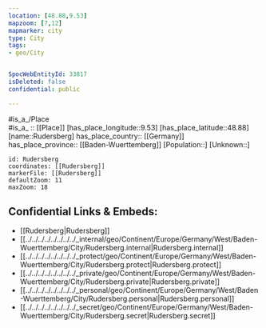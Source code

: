 ```yaml
---
location: [48.88,9.53] 
mapzoom: [7,12] 
mapmarker: city 
type: City
tags:
- geo/City


SpocWebEntityId: 33817
isDeleted: false
confidential: public

---
```

#is_a_/Place  
#is_a_ :: [[Place]] 
[has_place_longitude::9.53] 
[has_place_latitude::48.88] 
[name::Rudersberg] 
has_place_country:: [[Germany]]  
has_place_province:: [[Baden-Wuerttemberg]] 
[Population::] 
[Unknown::] 


```leaflet
id: Rudersberg
coordinates: [[Rudersberg]] 
markerFile: [[Rudersberg]] 
defaultZoom: 11 
maxZoom: 18
```


## Confidential Links & Embeds: 
- [[Rudersberg|Rudersberg]]  
- [[../../../../../../../../_internal/geo/Continent/Europe/Germany/West/Baden-Wuerttemberg/City/Rudersberg.internal|Rudersberg.internal]] 
- [[../../../../../../../../_protect/geo/Continent/Europe/Germany/West/Baden-Wuerttemberg/City/Rudersberg.protect|Rudersberg.protect]] 
- [[../../../../../../../../_private/geo/Continent/Europe/Germany/West/Baden-Wuerttemberg/City/Rudersberg.private|Rudersberg.private]] 
- [[../../../../../../../../_personal/geo/Continent/Europe/Germany/West/Baden-Wuerttemberg/City/Rudersberg.personal|Rudersberg.personal]] 
- [[../../../../../../../../_secret/geo/Continent/Europe/Germany/West/Baden-Wuerttemberg/City/Rudersberg.secret|Rudersberg.secret]] 
